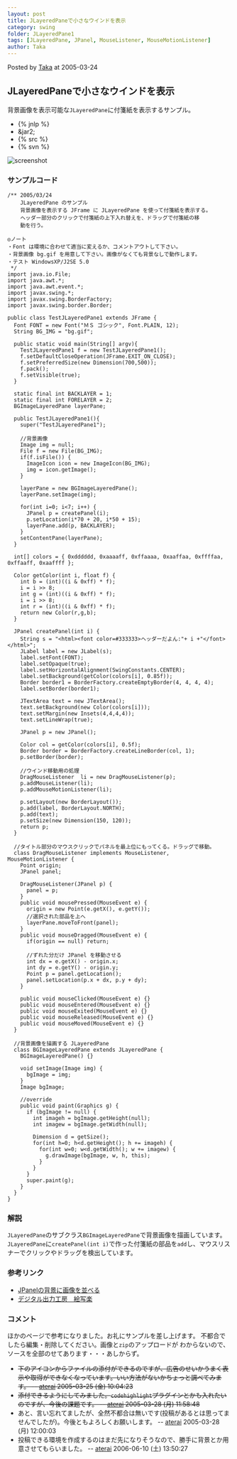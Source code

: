 ```yaml
---
layout: post
title: JLayeredPaneで小さなウインドを表示
category: swing
folder: JLayeredPane1
tags: [JLayeredPane, JPanel, MouseListener, MouseMotionListener]
author: Taka
---
```


Posted by [Taka](http://terai.xrea.jp/Taka.html) at 2005-03-24

## JLayeredPaneで小さなウインドを表示
背景画像を表示可能な`JLayeredPane`に付箋紙を表示するサンプル。

- {% jnlp %}
- &jar2;
- {% src %}
- {% svn %}

<!-- dummy comment line for breaking list -->

![screenshot](http://lh6.ggpht.com/_9Z4BYR88imo/TQTOrYdIcmI/AAAAAAAAAcw/Ol4ZcH6Pw48/s800/JLayeredPane1.png)

### サンプルコード
<pre class="prettyprint"><code>/** 2005/03/24
    JLayeredPane のサンプル
    背景画像を表示する JFrame に JLayeredPane を使って付箋紙を表示する。
    ヘッダー部分のクリックで付箋紙の上下入れ替えを、ドラッグで付箋紙の移
    動を行う。

◎ノート
・Font は環境に合わせて適当に変えるか、コメントアウトして下さい。
・背景画像 bg.gif を用意して下さい。画像がなくても背景なしで動作します。
・テスト WindowsXP/J2SE 5.0
 */
import java.io.File;
import java.awt.*;
import java.awt.event.*;
import javax.swing.*;
import javax.swing.BorderFactory;
import javax.swing.border.Border;

public class TestJLayeredPane1 extends JFrame {
  Font FONT = new Font("ＭＳ ゴシック", Font.PLAIN, 12);
  String BG_IMG = "bg.gif";

  public static void main(String[] argv){
    TestJLayeredPane1 f = new TestJLayeredPane1();
    f.setDefaultCloseOperation(JFrame.EXIT_ON_CLOSE);
    f.setPreferredSize(new Dimension(700,500));
    f.pack();
    f.setVisible(true);
  }

  static final int BACKLAYER = 1;
  static final int FORELAYER = 2;
  BGImageLayeredPane layerPane;

  public TestJLayeredPane1(){
    super("TestJLayeredPane1");

    //背景画像
    Image img = null;
    File f = new File(BG_IMG);
    if(f.isFile()) {
      ImageIcon icon = new ImageIcon(BG_IMG);
      img = icon.getImage();
    }

    layerPane = new BGImageLayeredPane();
    layerPane.setImage(img);

    for(int i=0; i&lt;7; i++) {
      JPanel p = createPanel(i);
      p.setLocation(i*70 + 20, i*50 + 15);
      layerPane.add(p, BACKLAYER);
    }
    setContentPane(layerPane);
  }

  int[] colors = { 0xdddddd, 0xaaaaff, 0xffaaaa, 0xaaffaa, 0xffffaa, 0xffaaff, 0xaaffff };

  Color getColor(int i, float f) {
    int b = (int)((i &amp; 0xff) * f);
    i = i &gt;&gt; 8;
    int g = (int)((i &amp; 0xff) * f);
    i = i &gt;&gt; 8;
    int r = (int)((i &amp; 0xff) * f);
    return new Color(r,g,b);
  }

  JPanel createPanel(int i) {
    String s = "&lt;html&gt;&lt;font color=#333333&gt;ヘッダーだよん:"+ i +"&lt;/font&gt;&lt;/html&gt;";
    JLabel label = new JLabel(s);
    label.setFont(FONT);
    label.setOpaque(true);
    label.setHorizontalAlignment(SwingConstants.CENTER);
    label.setBackground(getColor(colors[i], 0.85f));
    Border border1 = BorderFactory.createEmptyBorder(4, 4, 4, 4);
    label.setBorder(border1);

    JTextArea text = new JTextArea();
    text.setBackground(new Color(colors[i]));
    text.setMargin(new Insets(4,4,4,4));
    text.setLineWrap(true);

    JPanel p = new JPanel();

    Color col = getColor(colors[i], 0.5f);
    Border border = BorderFactory.createLineBorder(col, 1);
    p.setBorder(border);

    //ウインド移動用の処理
    DragMouseListener  li = new DragMouseListener(p);
    p.addMouseListener(li);
    p.addMouseMotionListener(li);

    p.setLayout(new BorderLayout());
    p.add(label, BorderLayout.NORTH);
    p.add(text);
    p.setSize(new Dimension(150, 120));
    return p;
  }

  //タイトル部分のマウスクリックでパネルを最上位にもってくる。ドラッグで移動。
  class DragMouseListener implements MouseListener, MouseMotionListener {
    Point origin;
    JPanel panel;

    DragMouseListener(JPanel p) {
      panel = p;
    }
    public void mousePressed(MouseEvent e) {
      origin = new Point(e.getX(), e.getY());
      //選択された部品を上へ
      layerPane.moveToFront(panel);
    }
    public void mouseDragged(MouseEvent e) {
      if(origin == null) return;

      //ずれた分だけ JPanel を移動させる
      int dx = e.getX() - origin.x;
      int dy = e.getY() - origin.y;
      Point p = panel.getLocation();
      panel.setLocation(p.x + dx, p.y + dy);
    }

    public void mouseClicked(MouseEvent e) {}
    public void mouseEntered(MouseEvent e) {}
    public void mouseExited(MouseEvent e) {}
    public void mouseReleased(MouseEvent e) {}
    public void mouseMoved(MouseEvent e) {}
  }

  //背景画像を描画する JLayeredPane
  class BGImageLayeredPane extends JLayeredPane {
    BGImageLayeredPane() {}

    void setImage(Image img) {
      bgImage = img;
    }
    Image bgImage;

    //override
    public void paint(Graphics g) {
      if (bgImage != null) {
        int imageh = bgImage.getHeight(null);
        int imagew = bgImage.getWidth(null);

        Dimension d = getSize();
        for(int h=0; h&lt;d.getHeight(); h += imageh) {
          for(int w=0; w&lt;d.getWidth(); w += imagew) {
            g.drawImage(bgImage, w, h, this);
          }
        }
      }
      super.paint(g);
    }
  }
}
</code></pre>

### 解説
`JLayeredPane`のサブクラス`BGImageLayeredPane`で背景画像を描画しています。
`JLayeredPane`に`createPanel(int i)`で作った付箋紙の部品を`add`し、マウスリスナーでクリックやドラッグを検出しています。

### 参考リンク
- [JPanelの背景に画像を並べる](http://terai.xrea.jp/Swing/BackgroundImage.html)
- [デジタル出力工房　絵写楽](http://www.bekkoame.ne.jp/~bootan/free2.html)

<!-- dummy comment line for breaking list -->

### コメント
ほかのページで参考になりました。お礼にサンプルを差し上げます。
不都合でしたら編集・削除してください。画像と`zip`のアップロードが
わからないので、ソースを全部のせてあります・・・あしからず。

- ~~下のアイコンからファイルの添付ができるのですが、広告のせいかうまく表示や取得ができなくなっています。いい方法がないかちょっと調べてみます。 -- [aterai](http://terai.xrea.jp/aterai.html) 2005-03-25 (金) 10:04:23~~
- ~~添付できるようにしてみました。`codehighlight`プラグインとかも入れたいのですが、今後の課題です。 -- [aterai](http://terai.xrea.jp/aterai.html) 2005-03-28 (月) 11:58:48~~
- あと、言い忘れてましたが、全然不都合は無いです(投稿があるとは思ってませんでしたが)。今後ともよろしくお願いします。 -- [aterai](http://terai.xrea.jp/aterai.html) 2005-03-28 (月) 12:00:03
- 投稿できる環境を作成するのはまだ先になりそうなので、勝手に背景とか用意させてもらいました。 -- [aterai](http://terai.xrea.jp/aterai.html) 2006-06-10 (土) 13:50:27

<!-- dummy comment line for breaking list -->

